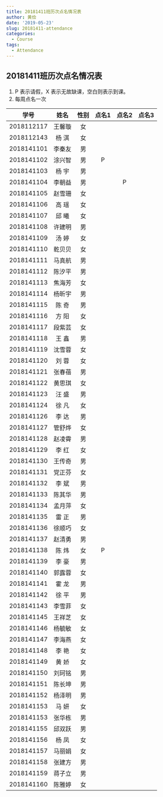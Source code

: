 ```yaml
---
title: 20181411班历次点名情况表
author: 黄俭
date: '2019-05-23'
slug: 20181411-attendance
categories:
  - Course
tags:
  - Attendance
---
```

## 20181411班历次点名情况表

1. P 表示请假，X 表示无故缺课，空白则表示到课。
1. 每周点名一次

|学号         |      姓名| 性别    | 点名1 |点名2 |点名3 |
|:-----------:|:--------:|:-------:|:-----:|:----:|:----:|
|   2018112117|    王馨璇| 女      |       |      |      |
|   2018112143|    杨 淇 | 女      |       |      |      |
|   2018141101|    李秦友| 男      |       |      |      |
|   2018141102|    涂兴智| 男      |   P   |      |      |
|   2018141103|    杨  宇| 男      |       |      |      |
|   2018141104|    李朝益| 男      |       |   P  |      |
|   2018141105|    赵雪珊| 女      |       |      |      |
|   2018141106|    高  瑶| 女      |       |      |      |
|   2018141107|    邱  曦| 女      |       |      |      |
|   2018141108|    许建明| 男      |       |      |      |
|   2018141109|    汤  婷| 女      |       |      |      |
|   2018141110|    乾贝贝| 女      |       |      |      |
|   2018141111|    马真航| 男      |       |      |      |
|   2018141112|    陈汐平| 男      |       |      |      |
|   2018141113|    焦海芳| 女      |       |      |      |
|   2018141114|    杨昕宇| 男      |       |      |      |
|   2018141115|    陈  奇| 男      |       |      |      |
|   2018141116|    方  阳| 女      |       |      |      |
|   2018141117|    段紫芸| 女      |       |      |      |
|   2018141118|    王  鑫| 男      |       |      |      |
|   2018141119|    沈雪蓉| 女      |       |      |      |
|   2018141120|    刘  蓉| 女      |       |      |      |
|   2018141121|    张春蓓| 男      |       |      |      |
|   2018141122|    黄思琪| 女      |       |      |      |
|   2018141123|    汪  盛| 男      |       |      |      |
|   2018141124|    徐  凡| 女      |       |      |      |
|   2018141126|    李  达| 男      |       |      |      |
|   2018141127|    管舒烨| 女      |       |      |      |
|   2018141128|    赵凌霄| 男      |       |      |      |
|   2018141129|    李  红| 女      |       |      |      |
|   2018141130|    王传奇| 男      |       |      |      |
|   2018141131|    党正芬| 女      |       |      |      |
|   2018141132|    李  斌| 男      |       |      |      |
|   2018141133|    陈其华| 男      |       |      |      |
|   2018141134|    孟月萍| 女      |       |      |      |
|   2018141135|    雷  正| 男      |       |      |      |
|   2018141136|    徐顺巧| 女      |       |      |      |
|   2018141137|    赵清勇| 男      |       |      |      |
|   2018141138|    陈  炜| 女      |   P   |      |      |
|   2018141139|    李  豪| 男      |       |      |      |
|   2018141140|    郭露蓉| 女      |       |      |      |
|   2018141141|    霍  龙| 男      |       |      |      |
|   2018141142|    徐  平| 男      |       |      |      |
|   2018141143|    李雪菲| 女      |       |      |      |
|   2018141145|    王祥芝| 女      |       |      |      |
|   2018141146|    杨毓敏| 女      |       |      |      |
|   2018141147|    李海燕| 女      |       |      |      |
|   2018141148|    李  艳| 女      |       |      |      |
|   2018141149|    黄  娇| 女      |       |      |      |
|   2018141150|    刘珂铭| 男      |       |      |      |
|   2018141151|    陈长坤| 男      |       |      |      |
|   2018141152|    杨泽明| 男      |       |      |      |
|   2018141153|    马  妍| 女      |       |      |      |
|   2018141153|    张华栋| 男      |       |      |      |
|   2018141155|    邱双跃| 男      |       |      |      |
|   2018141156|    杨  凤| 女      |       |      |      |
|   2018141157|    马丽娟| 女      |       |      |      |
|   2018141158|    张建方| 男      |       |      |      |
|   2018141159|    蒋子立| 男      |       |      |      |
|   2018141160|    陈雅婷| 女      |       |      |      |